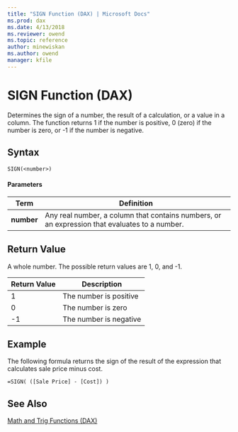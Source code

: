 ```yaml
---
title: "SIGN Function (DAX) | Microsoft Docs"
ms.prod: dax
ms.date: 4/13/2018
ms.reviewer: owend
ms.topic: reference
author: minewiskan
ms.author: owend
manager: kfile
---
```

# SIGN Function (DAX)
Determines the sign of a number, the result of a calculation, or a value in a column. The function returns 1 if the number is positive, 0 (zero) if the number is zero, or -1 if the number is negative.  
  
## Syntax  
  
```  
SIGN(<number>)  
```  
  
#### Parameters  
  
|Term|Definition|  
|--------|--------------|  
|**number**|Any real number, a column that contains numbers, or an expression that evaluates to a number.|  
  
## Return Value  
A whole number. The possible return values are 1, 0, and -1.  
  
|Return Value|Description|  
|----------------|---------------|  
|1|The number is positive|  
|0|The number is zero|  
|-1|The number is negative|  
  
## Example  
The following formula returns the sign of the result of the expression that calculates sale price minus cost.  
  
```  
=SIGN( ([Sale Price] - [Cost]) )  
```  
  
## See Also  
[Math and Trig Functions &#40;DAX&#41;](math-and-trig-functions-dax.md)  
  
